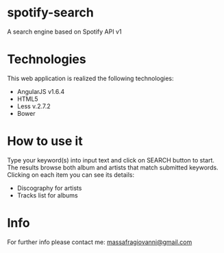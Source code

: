 # spotify-search

A search engine based on Spotify API v1

# Technologies
This web application is realized the following technologies:
- AngularJS v1.6.4
- HTML5
- Less v.2.7.2
- Bower

# How to use it

Type your keyword(s) into input text and click on SEARCH button to start.
The results browse both album and artists that match submitted keywords.
Clicking on each item you can see its details:
- Discography for artists
- Tracks list for albums

# Info
For further info please contact me: massafragiovanni@gmail.com
